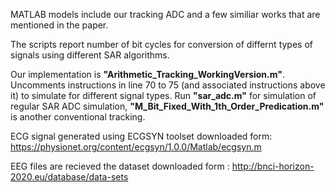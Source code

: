 MATLAB models include our tracking ADC and a few similiar works that are mentioned in the paper. 

The scripts report number of bit cycles for conversion of differnt types of signals using different SAR algorithms.

Our implementation is **"Arithmetic_Tracking_WorkingVersion.m"**. Uncomments instructions in line 70 to 75 (and associated instructions above it) to simulate for different signal types. Run **"sar_adc.m"** for simulation of regular SAR ADC simulation, **"M_Bit_Fixed_With_1th_Order_Predication.m"** is another conventional tracking. 


ECG signal generated using ECGSYN toolset downloaded form: https://physionet.org/content/ecgsyn/1.0.0/Matlab/ecgsyn.m

EEG files are recieved the dataset downloaded form : http://bnci-horizon-2020.eu/database/data-sets
  


